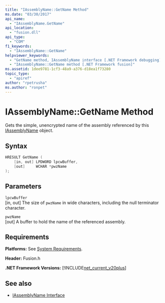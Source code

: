 ```yaml
---
title: "IAssemblyName::GetName Method"
ms.date: "03/30/2017"
api_name: 
  - "IAssemblyName.GetName"
api_location: 
  - "fusion.dll"
api_type: 
  - "COM"
f1_keywords: 
  - "IAssemblyName::GetName"
helpviewer_keywords: 
  - "GetName method, IAssemblyName interface [.NET Framework debugging]"
  - "IAssemblyName::GetName method [.NET Framework fusion]"
ms.assetid: 1dee9781-1cf3-48a9-a376-d18ea1f73280
topic_type: 
  - "apiref"
author: "rpetrusha"
ms.author: "ronpet"
---
```

# IAssemblyName::GetName Method
Gets the simple, unencrypted name of the assembly referenced by this [IAssemblyName](iassemblyname-interface.md) object.  
  
## Syntax  
  
```cpp  
HRESULT GetName (  
    [in, out] LPDWORD lpcwBuffer,  
    [out]     WCHAR *pwzName  
);  
```  
  
## Parameters  
 `lpcwBuffer`  
 [in, out] The size of `pwzName` in wide characters, including the null terminator character.  
  
 `pwzName`  
 [out] A buffer to hold the name of the referenced assembly.  
  
## Requirements  
 **Platforms:** See [System Requirements](../../get-started/system-requirements.md).  
  
 **Header:** Fusion.h  
  
 **.NET Framework Versions:** [!INCLUDE[net_current_v20plus](../../../../includes/net-current-v20plus-md.md)]  
  
## See also

- [IAssemblyName Interface](iassemblyname-interface.md)

